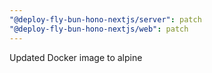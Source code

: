 ```yaml
---
"@deploy-fly-bun-hono-nextjs/server": patch
"@deploy-fly-bun-hono-nextjs/web": patch
---
```


Updated Docker image to alpine
